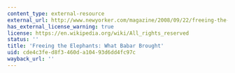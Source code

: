 ```yaml
---
content_type: external-resource
external_url: http://www.newyorker.com/magazine/2008/09/22/freeing-the-elephants
has_external_license_warning: true
license: https://en.wikipedia.org/wiki/All_rights_reserved
status: ''
title: 'Freeing the Elephants: What Babar Brought'
uid: cde4c3fe-d8f3-460d-a104-93d6dd4fc97c
wayback_url: ''
---
```

